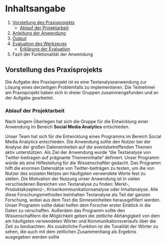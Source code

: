 # Inhaltsangabe 
1. [Vorstellung des Praxisprojekts](#vorstellung-des-Praxisprojekts) 
   - [Ablauf der Projektarbeit](#ablauf-der-projektarbeit)
2. [Anleitung der Anwendung](#anleitung-der-anwendung)
3. [Output](#output)
4. [Evaluation des Werkzeugs](#evaluation-des-werkzeugs)
   - [Erklärung der Evaluation](#erklärung-der-evaluation) 
5. Fazit der Funktionalität der Anwendung

## Vorstellung des Praxisprojekts
Die Aufgabe des Praxisprojekt ist es eine Textanalyseanwendung zur Lösung eines derzeitigen Problemfalls zu implementieren. Die Teilnehmer am Praxisprojekt haben sich in dreier Gruppen zusammengefunden und an der Aufgabe gearbeitet.

### Ablauf der Projektarbeit
Nach langem Überlegen hat sich die Gruppe für die Entwicklung einer Anwendung im Bereich **Social Media Analytics** entschieden. 



Unser Team hat sich für die Entwicklung eines Programms im Bereich Social Media Analytics entschieden. Die Anwendung sollte den Nutzer bei der Analyse der großen Dateneinheiten auf die eventsbetreffenden Themen aktiv unterstützen.  Als Ziel der Anwendung wurde “die Textanalyse von Twitter-beitragen auf prägnante Themeninhalte“ definiert. 
Unser Programm würde als eine Hilfestellung für die Wissenschaftler gedacht. Das Programm hilft die enormen Datensätze von Twitter-beiträgen zu testen, um die von Nutzer des sozialen Netzes am häufigsten verwendete Worte fest zu stellen. Die Motivation der Nutzung unser Anwendung ist in vielen verschiedenen Bereichen von Textanalyse zu finden: Merkt-, Produktakzeptenz-, Krisenkommunikationsanalyse oder Inhaltanalyse. Alle diese Forschungsmethoden beinhalten Textanalyse als Teil der ganzen Forschung, wobei aus dem Text die Sinneseinheiten herausgefiltert werden. Unser Programm sollte dabei helfen dem Forscher erster Einblick in die Daten zu verschaffen. Außerdem das Programm sollte den Wissenschaftlern die Möglichkeit geben die zeitliche Abhängigkeit von dem am häufigsten verwendeten Wörter und Kommunikationsverlaufs über die Zeit zu beobachten. Als zusätzliche Funktion ist die Tonalität der Wörter zu sehen, die auch mit dem zeitlichen Zusammenhang als Ergebnis ausgegeben werden sollte
